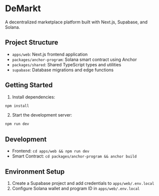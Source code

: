 # DeMarkt

A decentralized marketplace platform built with Next.js, Supabase, and Solana.

## Project Structure

- `apps/web`: Next.js frontend application
- `packages/anchor-program`: Solana smart contract using Anchor
- `packages/shared`: Shared TypeScript types and utilities
- `supabase`: Database migrations and edge functions

## Getting Started

1. Install dependencies:
```bash
npm install
```

2. Start the development server:
```bash
npm run dev
```

## Development

- Frontend: `cd apps/web && npm run dev`
- Smart Contract: `cd packages/anchor-program && anchor build`

## Environment Setup

1. Create a Supabase project and add credentials to `apps/web/.env.local`
2. Configure Solana wallet and program ID in `apps/web/.env.local` 
